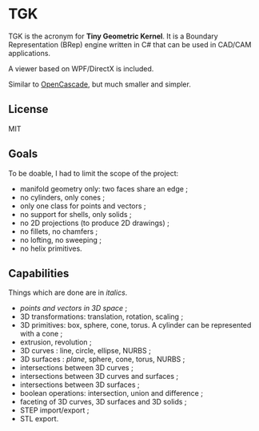 # TGK

TGK is the acronym for **Tiny Geometric Kernel**. It is a Boundary Representation (BRep) engine written in C# that can be used in CAD/CAM applications.

A viewer based on WPF/DirectX is included.

Similar to [OpenCascade](https://github.com/Open-Cascade-SAS/OCCT), but much smaller and simpler.

## License

MIT

## Goals 

To be doable, I had to limit the scope of the project:

- manifold geometry only: two faces share an edge ;
- no cylinders, only cones ;
- only one class for points and vectors ;
- no support for shells, only solids ;
- no 2D projections (to produce 2D drawings) ;
- no fillets, no chamfers ;
- no lofting, no sweeping ;
- no helix primitives.

## Capabilities

Things which are done are in _italics_.

- _points and vectors in 3D space_ ;
- 3D transformations: translation, rotation, scaling ;
- 3D primitives: box, sphere, cone, torus. A cylinder can be represented with a cone ;
- extrusion, revolution ;
- 3D curves : line, circle, ellipse, NURBS ;
- 3D surfaces : _plane_, sphere, cone, torus, NURBS ;
- intersections between 3D curves ;
- intersections between 3D curves and surfaces ;
- intersections between 3D surfaces ;
- boolean operations: intersection, union and difference ;
- faceting of 3D curves, 3D surfaces and 3D solids ;
- STEP import/export ;
- STL export.
